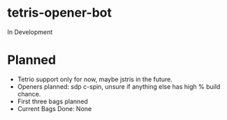 # tetris-opener-bot

In Development

# Planned
- Tetrio support only for now, maybe jstris in the future.
- Openers planned: sdp c-spin, unsure if anything else has high % build chance.
- First three bags planned
- Current Bags Done: None
